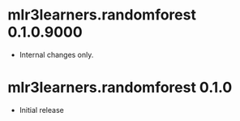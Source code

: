 # mlr3learners.randomforest 0.1.0.9000

- Internal changes only.


# mlr3learners.randomforest 0.1.0

* Initial release
